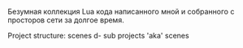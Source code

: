 Безумная коллекция Lua кода написанного мной и собранного с просторов сети за долгое время.

Project structure:
  scenes d- sub projects 'aka' scenes

